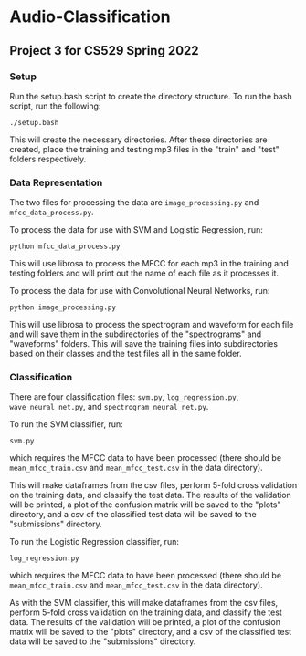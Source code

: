 # Audio-Classification

## Project 3 for CS529 Spring 2022

### Setup

Run the setup.bash script to create the directory structure.
To run the bash script, run the following:

<code>./setup.bash</code>

This will create the necessary directories.
After these directories are created, place the training and testing mp3 files in the "train" and "test" folders respectively.

### Data Representation

The two files for processing the data are <code>image_processing.py</code> and <code>mfcc_data_process.py</code>.  

To process the data for use with SVM and Logistic Regression, run:

<code>python mfcc_data_process.py</code>

This will use librosa to process the MFCC for each mp3 in the training and testing folders and will print out the name of each file as it processes it.

To process the data for use with Convolutional Neural Networks, run:

<code>python image_processing.py</code>

This will use librosa to process the spectrogram and waveform for each file and will save them in the subdirectories of the "spectrograms" and "waveforms" folders.
This will save the training files into subdirectories based on their classes and the test files all in the same folder.

### Classification

There are four classification files: <code>svm.py</code>, <code>log_regression.py</code>, <code>wave_neural_net.py</code>, and <code>spectrogram_neural_net.py</code>.

To run the SVM classifier, run:

<code>svm.py</code>

which requires the MFCC data to have been processed (there should be <code>mean_mfcc_train.csv</code> and <code>mean_mfcc_test.csv</code> in the data directory).

This will make dataframes from the csv files, perform 5-fold cross validation on the training data, and classify the test data. The results of the validation will be printed, a plot of the confusion matrix will be saved to the "plots" directory, and a csv of the classified test data will be saved to the "submissions" directory.

To run the Logistic Regression classifier, run:

<code>log_regression.py</code>

which requires the MFCC data to have been processed (there should be <code>mean_mfcc_train.csv</code> and <code>mean_mfcc_test.csv</code> in the data directory).

As with the SVM classifier, this will make dataframes from the csv files, perform 5-fold cross validation on the training data, and classify the test data. The results of the validation will be printed, a plot of the confusion matrix will be saved to the "plots" directory, and a csv of the classified test data will be saved to the "submissions" directory.